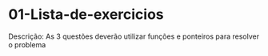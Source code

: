 # 01-Lista-de-exercicios

Descrição: As 3 questões deverão utilizar funções e ponteiros para resolver o problema
